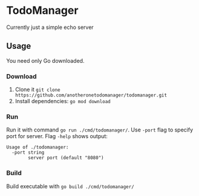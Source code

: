# TodoManager

Currently just a simple echo server

## Usage

You need only Go downloaded.

### Download

1. Clone it `git clone https://github.com/anotheronetodomanager/todomanager.git`
2. Install dependencies: `go mod download`

### Run

Run it with command `go run ./cmd/todomanager/`. Use `-port` flag to specify port for server. Flag `-help` shows output:
```
Usage of ./todomanager:
  -port string
        server port (default "8080")
```

### Build

Build executable with `go build ./cmd/todomanager/`